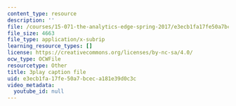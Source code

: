 ```yaml
---
content_type: resource
description: ''
file: /courses/15-071-the-analytics-edge-spring-2017/e3ecb1fa17fe50a7bceca181e39d0c3c_O7AoQhYEdLA.vtt
file_size: 4663
file_type: application/x-subrip
learning_resource_types: []
license: https://creativecommons.org/licenses/by-nc-sa/4.0/
ocw_type: OCWFile
resourcetype: Other
title: 3play caption file
uid: e3ecb1fa-17fe-50a7-bcec-a181e39d0c3c
video_metadata:
  youtube_id: null
---
```

